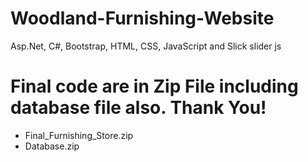 # Woodland-Furnishing-Website
Asp.Net, C#, Bootstrap, HTML, CSS, JavaScript and Slick slider js

# Final code are in Zip File including database file also. Thank You!
* Final_Furnishing_Store.zip
* Database.zip
